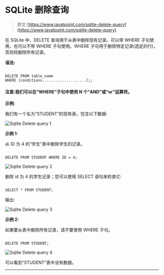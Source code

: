 # SQLite 删除查询

> 原文:[https://www.javatpoint.com/sqlite-delete-query](https://www.javatpoint.com/sqlite-delete-query)

在 SQLite 中，DELETE 查询用于从表中删除现有记录。可以带 WHERE 子句使用，也可以不带 WHERE 子句使用。WHERE 子句用于删除特定记录(选定的行)，否则将删除所有记录。

**语法:**

```

DELETE FROM table_name
WHERE [conditions....................];;

```

#### 注意:我们可以在“WHERE”子句中使用 N 个“AND”或“or”运算符。

**示例:**

我们有一个名为“STUDENT”的现有表，包含以下数据:

![Sqlite Delete query 1](../Images/1bf36686c982bc9d9e004b0dcaccff5a.png)

**示例 1:**

从 ID 为 4 的“学生”表中删除学生的记录。

```

DELETE FROM STUDENT WHERE ID = 4; 

```

![Sqlite Delete query 2](../Images/362c7a817671d53fa77ea9960f30015d.png)

删除 id 为 4 的学生记录；您可以使用 SELECT 语句来检查它:

```

SELECT * FROM STUDENT;

```

输出:

![Sqlite Delete query 3](../Images/740c909d75bf5c73f26f0593569ee74a.png)

**示例 2:**

如果要从表中删除所有记录，请不要使用 WHERE 子句。

```

DELETE FROM STUDENT; 

```

![Sqlite Delete query 4](../Images/4d9999dddca00a9b86a5df4f6939329a.png)

可以看到“STUDENT”表中没有数据。

* * *